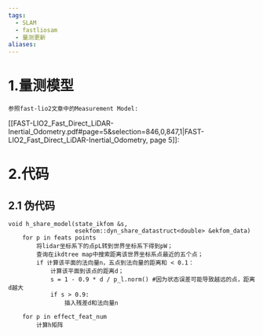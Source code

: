 ```yaml
---
tags:
  - SLAM
  - fastliosam
  - 量测更新
aliases:
---
```

# 1.量测模型

    参照fast-lio2文章中的Measurement Model:

[[FAST-LIO2_Fast_Direct_LiDAR-Inertial_Odometry.pdf#page=5&selection=846,0,847,1|FAST-LIO2_Fast_Direct_LiDAR-Inertial_Odometry, page 5]]:


# 2.代码
## 2.1 伪代码

	
```
void h_share_model(state_ikfom &s,
                   esekfom::dyn_share_datastruct<double> &ekfom_data)
	for p in feats points
		将lidar坐标系下的点pL转到世界坐标系下得到pW；
		查询在ikdtree map中搜索距离该世界坐标系点最近的五个点；
		if 计算该平面的法向量n，五点到法向量的距离和 < 0.1：
			计算该平面到该点的距离d；
			s = 1 - 0.9 * d / p_l.norm() #因为状态误差可能导致越远的点，距离d越大
			if s > 0.9:
				插入残差d和法向量n
	
	for p in effect_feat_num
		计算h矩阵
	
```

